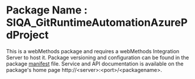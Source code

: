 # Package Name : SIQA_GitRuntimeAutomationAzurePdProject
This is a webMethods package and requires a webMethods Integration Server to host it. Package versioning and configuration can be found in the package [manifest](./SIQA_GitRuntimeAutomationAzurePdProject/manifest.v3) file. Service and API documentation is available on the package's home page http://&lt;server&gt;:&lt;port&gt;/&lt;packagename>.